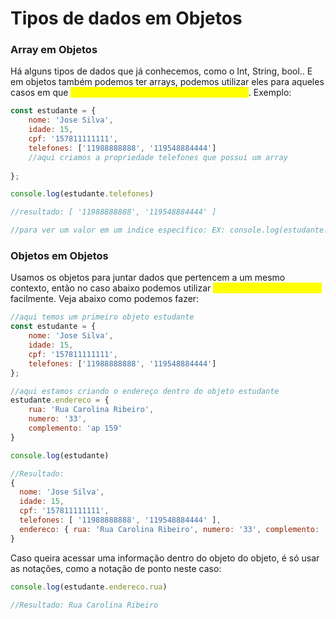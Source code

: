 # Tipos de dados em Objetos

### Array em Objetos

Há alguns tipos de dados que já conhecemos, como o Int, String, bool.. E em objetos também podemos ter arrays, podemos utilizar eles para aqueles casos em que <mark style="color:yellow;">**uma propriedade possui mais de um valor**</mark>.  Exemplo:

```javascript
const estudante = {
    nome: 'Jose Silva',
    idade: 15,
    cpf: '157811111111',
    telefones: ['11988888888', '119548884444'] 
    //aqui criamos a propriedade telefones que possui um array
    
};

console.log(estudante.telefones)

//resultado: [ '11988888888', '119548884444' ]

//para ver um valor em um indice específico: EX: console.log(estudante.telefones[0])
```



### Objetos em Objetos

Usamos os objetos para juntar dados que pertencem a um mesmo contexto, então no caso abaixo podemos utilizar <mark style="color:yellow;">**objetos dentro de objetos**</mark> facilmente. Veja abaixo como podemos fazer:

```javascript
//aqui temos um primeiro objeto estudante
const estudante = {
    nome: 'Jose Silva',
    idade: 15,
    cpf: '157811111111',
    telefones: ['11988888888', '119548884444']
};

//aqui estamos criando o endereço dentro do objeto estudante
estudante.endereco = {
    rua: 'Rua Carolina Ribeiro',
    numero: '33',
    complemento: 'ap 159'
}

console.log(estudante)

//Resultado:
{
  nome: 'Jose Silva',
  idade: 15,
  cpf: '157811111111',
  telefones: [ '11988888888', '119548884444' ],
  endereco: { rua: 'Rua Carolina Ribeiro', numero: '33', complemento: 'ap 159' }
}
```

Caso queira acessar uma informação dentro do objeto do objeto, é só usar as notações, como a notação de ponto neste caso:

```javascript
console.log(estudante.endereco.rua)

//Resultado: Rua Carolina Ribeiro

```
